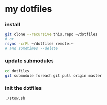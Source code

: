 
# my dotfiles


### install

```bash
git clone --recursive this.repo ~/dotfiles
# or
rsync -crPl ~/dotfiles remote:~
# and sometimes --delete
```

### update submodules
```bash
cd dotfiles
git submodule foreach git pull origin master
```

### init the dotfiles
```bash
./stow.sh
```

